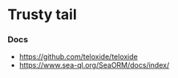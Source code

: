 # Trusty tail

### Docs

- https://github.com/teloxide/teloxide
- https://www.sea-ql.org/SeaORM/docs/index/